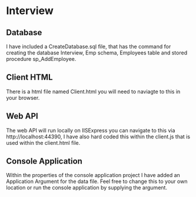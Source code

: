 # Interview

## Database
I have included a CreateDatabase.sql file, that has the command for creating the database Interview, Emp schema, Employees table and stored procedure sp_AddEmployee.

## Client HTML 
There is a html file named Client.html you will need to naviagte to this in your browser.

## Web API
The web API will run locally on IISExpress you can navigate to this via http://localhost:44390, I have also hard coded this within the client.js that is used within the client.html file.

## Console Application
Within the properties of the console application project I have added an Application Argument for the data file. Feel free to change this to your own location or run the console application by supplying the argument.
